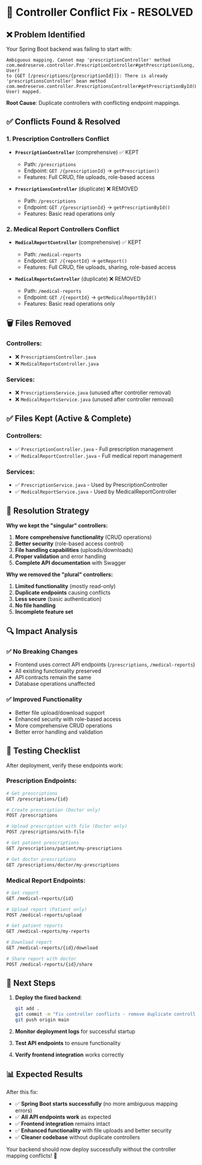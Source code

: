 # 🔧 Controller Conflict Fix - RESOLVED

## ❌ **Problem Identified**

Your Spring Boot backend was failing to start with:
```
Ambiguous mapping. Cannot map 'prescriptionController' method 
com.medreserve.controller.PrescriptionController#getPrescription(Long, User)
to {GET [/prescriptions/{prescriptionId}]}: There is already 'prescriptionsController' bean method
com.medreserve.controller.PrescriptionsController#getPrescriptionById(Long, User) mapped.
```

**Root Cause**: Duplicate controllers with conflicting endpoint mappings.

## ✅ **Conflicts Found & Resolved**

### 1. **Prescription Controllers Conflict**
- **`PrescriptionController`** (comprehensive) ✅ KEPT
  - Path: `/prescriptions`
  - Endpoint: `GET /{prescriptionId}` → `getPrescription()`
  - Features: Full CRUD, file uploads, role-based access

- **`PrescriptionsController`** (duplicate) ❌ REMOVED
  - Path: `/prescriptions` 
  - Endpoint: `GET /{prescriptionId}` → `getPrescriptionById()`
  - Features: Basic read operations only

### 2. **Medical Report Controllers Conflict**
- **`MedicalReportController`** (comprehensive) ✅ KEPT
  - Path: `/medical-reports`
  - Endpoint: `GET /{reportId}` → `getReport()`
  - Features: Full CRUD, file uploads, sharing, role-based access

- **`MedicalReportsController`** (duplicate) ❌ REMOVED
  - Path: `/medical-reports`
  - Endpoint: `GET /{reportId}` → `getMedicalReportById()`
  - Features: Basic read operations only

## 🗑️ **Files Removed**

### Controllers:
- ❌ `PrescriptionsController.java`
- ❌ `MedicalReportsController.java`

### Services:
- ❌ `PrescriptionsService.java` (unused after controller removal)
- ❌ `MedicalReportsService.java` (unused after controller removal)

## ✅ **Files Kept (Active & Complete)**

### Controllers:
- ✅ `PrescriptionController.java` - Full prescription management
- ✅ `MedicalReportController.java` - Full medical report management

### Services:
- ✅ `PrescriptionService.java` - Used by PrescriptionController
- ✅ `MedicalReportService.java` - Used by MedicalReportController

## 🎯 **Resolution Strategy**

**Why we kept the "singular" controllers:**
1. **More comprehensive functionality** (CRUD operations)
2. **Better security** (role-based access control)
3. **File handling capabilities** (uploads/downloads)
4. **Proper validation** and error handling
5. **Complete API documentation** with Swagger

**Why we removed the "plural" controllers:**
1. **Limited functionality** (mostly read-only)
2. **Duplicate endpoints** causing conflicts
3. **Less secure** (basic authentication)
4. **No file handling**
5. **Incomplete feature set**

## 🔍 **Impact Analysis**

### ✅ **No Breaking Changes**
- Frontend uses correct API endpoints (`/prescriptions`, `/medical-reports`)
- All existing functionality preserved
- API contracts remain the same
- Database operations unaffected

### ✅ **Improved Functionality**
- Better file upload/download support
- Enhanced security with role-based access
- More comprehensive CRUD operations
- Better error handling and validation

## 🧪 **Testing Checklist**

After deployment, verify these endpoints work:

### Prescription Endpoints:
```bash
# Get prescriptions
GET /prescriptions/{id}

# Create prescription (Doctor only)
POST /prescriptions

# Upload prescription with file (Doctor only)
POST /prescriptions/with-file

# Get patient prescriptions
GET /prescriptions/patient/my-prescriptions

# Get doctor prescriptions
GET /prescriptions/doctor/my-prescriptions
```

### Medical Report Endpoints:
```bash
# Get report
GET /medical-reports/{id}

# Upload report (Patient only)
POST /medical-reports/upload

# Get patient reports
GET /medical-reports/my-reports

# Download report
GET /medical-reports/{id}/download

# Share report with doctor
POST /medical-reports/{id}/share
```

## 🚀 **Next Steps**

1. **Deploy the fixed backend**:
   ```bash
   git add .
   git commit -m "Fix controller conflicts - remove duplicate controllers"
   git push origin main
   ```

2. **Monitor deployment logs** for successful startup

3. **Test API endpoints** to ensure functionality

4. **Verify frontend integration** works correctly

## 📊 **Expected Results**

After this fix:
- ✅ **Spring Boot starts successfully** (no more ambiguous mapping errors)
- ✅ **All API endpoints work** as expected
- ✅ **Frontend integration** remains intact
- ✅ **Enhanced functionality** with file uploads and better security
- ✅ **Cleaner codebase** without duplicate controllers

Your backend should now deploy successfully without the controller mapping conflicts! 🎉
